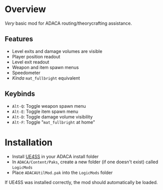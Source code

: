 # Overview

_Very_ basic mod for ADACA routing/theorycrafting assistance.

## Features

- Level exits and damage volumes are visible
- Player position readout
- Level exit readout
- Weapon and item spawn menus
- Speedometer
- _Kinda_ `mat_fullbright` equivalent 

## Keybinds

- `Alt-Q`: Toggle weapon spawn menu 
- `Alt-E`: Toggle item spawn menu 
- `Alt-D`: Toggle damage volume visibility
- `Alt-F`: Toggle "`mat_fullbright` at home" 

# Installation

- Install [UE4SS](https://github.com/UE4SS-RE/RE-UE4SS/releases) in your ADACA install folder
- In `ADACA/Content/Paks`, create a new folder (if one doesn't exist) called `LogicMods`
- Place `ADACAUtilMod.pak` into the `LogicMods` folder

If UE4SS was installed correctly, the mod should automatically be loaded.
